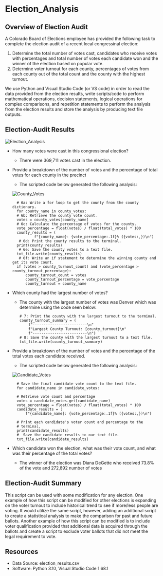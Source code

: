 # Election_Analysis

## Overview of Election Audit
A Colorado Board of Elections employee has provided the following task to complete the election audit of a recent local congressinal election:

1. Determine the total number of votes cast, candidates who receive votes with percentages and total number of votes each candidate won and the winner of the election based on popular vote.
2. Determine voter turnout for each county, percentages of votes from each county out of the total count and the county with the highest turnout. 

We use Python and Visual Studio Code (or VS code) in order to read the data provided from the election results, write scripts/code to perform mathematical operations, decision statements, logical operations for complex comparisons, and repetition statements to perform the analysis from the election results and store the analysis by producing text file outputs. 

## Election-Audit Results
![Election_Analysis](https://user-images.githubusercontent.com/106962921/175900126-c43c045d-cfd1-4f6a-8f72-5391284fa02e.png)

- How many votes were cast in this congressional election?
  - There were 369,711 votes cast in the election.
- Provide a breakdown of the number of votes and the percentage of total votes for each county in the precinct
  - The scripted code below generated the following analysis:
      
  ![County_Votes](https://user-images.githubusercontent.com/106962921/175839045-b0717420-6f6d-4186-a08d-afc642f95a2c.png)

        # 6a: Write a for loop to get the county from the county dictionary.
        for county_name in county_votes:
        # 6b: Retrieve the county vote count.
        votes = county_votes[county_name]
        # 6c: Calculate the percentage of votes for the county.
        vote_percentage = float(votes) / float(total_votes) * 100
        county_results = (
                f"{county_name}: {vote_percentage:.1f}% ({votes:,})\n")
         # 6d: Print the county results to the terminal.
        print(county_results)
         # 6e: Save the county votes to a text file.
        txt_file.write(county_results)
         # 6f: Write an if statement to determine the winning county and get its vote count.
        if (votes > county_turnout_count) and (vote_percentage > county_turnout_percentage):
            county_turnout_count = votes
            county_turnout_percentage = vote_percentage
            county_turnout = county_name
- Which county had the largest number of votes?
  - The county with the largest number of votes was Denver which was determine using the code seen below:
        
        # 7: Print the county with the largest turnout to the terminal.
        county_turnout_summary = (
            f"-------------------------\n"
            f"Largest County Turnout: {county_turnout}\n"
            f"-------------------------\n")
        # 8: Save the county with the largest turnout to a text file.
        txt_file.write(county_turnout_summary)
- Provide a breakdown of the number of votes and the percentage of the total votes each candidate received.
  - The scripted code below generated the following analysis:
  
   ![Candidate_Votes](https://user-images.githubusercontent.com/106962921/175839324-e22cb6e7-acb1-45ab-a405-6e821a5fe502.png)

        # Save the final candidate vote count to the text file.
        for candidate_name in candidate_votes:

        # Retrieve vote count and percentage
        votes = candidate_votes.get(candidate_name)
        vote_percentage = float(votes) / float(total_votes) * 100
        candidate_results = (
            f"{candidate_name}: {vote_percentage:.1f}% ({votes:,})\n")

        # Print each candidate's voter count and percentage to the
        # terminal.
        print(candidate_results)
        #  Save the candidate results to our text file.
        txt_file.write(candidate_results)
        
- Which candidate won the election, what was their vote count, and what was their percentage of the total votes?
  - The winner of the election was Diana DeGette who received 73.8% of the vote and 272,892 number of votes  

## Election-Audit Summary 
This script can be used with some modification for any election. One example of how this script can be modified for other elections is expanding on the voter turnout to include historical trend to see if more/less people are voting. It would utilize the same script, however, adding an additional script to create a statistical analysis to make the comparison for past and future ballots. Another example of how this script can be modified is to include voter qualification provided that additional data is acquired through the ballots and create a script to exclude voter ballots that did not meet the legal requirement to vote.

## Resources
- Data Source: election_results.csv
- Software: Python 3.10, Visual Studio Code 1.68.1
